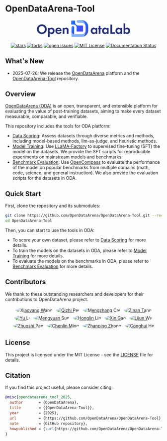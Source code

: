 # OpenDataArena-Tool

<p align="center">
  <img src="docs/imgs/OpenDataLab.png" width="300px" style="vertical-align:middle;">
  <br />
  <br />
  <a href="https://github.com/OpenDataArena/OpenDataArena-Tool"><img alt="stars" src="https://img.shields.io/github/stars/OpenDataArena/OpenDataArena-Tool" /></a>
  <a href="https://github.com/OpenDataArena/OpenDataArena-Tool"><img alt="forks" src="https://img.shields.io/github/forks/OpenDataArena/OpenDataArena-Tool" /></a>
  <a href="https://github.com/OpenDataArena/OpenDataArena-Tool/issues"><img alt="open issues" src="https://img.shields.io/github/issues-raw/OpenDataArena/OpenDataArena-Tool" /></a>
  <a href="https://github.com/OpenDataArena/OpenDataArena-Tool/blob/main/LICENSE"><img alt="MIT License" src="https://img.shields.io/badge/license-MIT-blue.svg" /></a>
  <!-- <a href="https://github.com/OpenDataArena/OpenDataArena-Tool/releases">
    <img alt="Latest Release" src="https://img.shields.io/github/release/OpenDataArena/OpenDataArena-Tool.svg" />
  </a> -->
  <a href="https://opendataarena-tool.readthedocs.io/en/latest/?badge=latest"><img alt="Documentation Status" src="https://readthedocs.org/projects/opendataarena-tool/badge/?version=latest" /></a>
</p>


## What's New
- 2025-07-26: We release the [OpenDataArena](https://opendataarena.github.io/) platform and the [OpenDataArena-Tool](https://github.com/OpenDataArena/OpenDataArena-Tool) repository.

## Overview
[OpenDataArena (ODA)](https://opendataarena.github.io/) is an open, transparent, and extensible platform for evaluating the value of post-training datasets, aiming to make every dataset measurable, comparable, and verifiable.

This repository includes the tools for ODA platform:
- [Data Scoring](./data_scorer): Assess datasets through diverse metrics and methods, including model-based methods, llm-as-judge, and heuristic methods.
- [Model Training](./model_train): Use [LLaMA-Factory](https://github.com/hiyouga/LLaMA-Factory) to supervised fine-tuning (SFT) the model on the datasets. We provide the SFT scripts for reproducible experiments on mainstream models and benchmarks.
- [Benchmark Evaluation](./model_eval): Use [OpenCompass](https://github.com/open-compass/opencompass) to evaluate the performance of the model on popular benchmarks from multiple domains (math, code, science, and general instruction). We also provide the evaluation scripts for the datasets in ODA.

## Quick Start
First, clone the repository and its submodules:
```bash
git clone https://github.com/OpenDataArena/OpenDataArena-Tool.git --recursive
cd OpenDataArena-Tool
```
Then, you can start to use the tools in ODA:
* To score your own dataset, please refer to [Data Scoring](./data_scorer) for more details.
* To train the models on the datasets in ODA, please refer to [Model Training](./model_train) for more details.
* To evaluate the models on the benchmarks in ODA, please refer to [Benchmark Evaluation](./model_eval) for more details.

## Contributors
We thank to these outstanding researchers and developers for their contributions to OpenDataArena project.
<p align="center">
  <a href="https://github.com/gavinwxy" title="Xiaoyang Wang"><img src="https://github.com/gavinwxy.png" width="60" alt="Xiaoyang Wang" style="border-radius: 50%; margin: 4px;"></a>
  <a href="https://github.com/QizhiPei" title="Qizhi Pei"><img src="https://github.com/QizhiPei.png" width="60" alt="Qizhi Pei" style="border-radius: 50%; margin: 4px;"></a>
  <a href="https://github.com/orangeadegit" title="Mengzhang Cai"><img src="https://github.com/orangeadegit.png" width="60" alt="Mengzhang Cai" style="border-radius: 50%; margin: 4px;"></a>
  <a href="https://github.com/Word2VecT" title="Zinan Tang"><img src="https://github.com/Word2VecT.png" width="60" alt="Zinan Tang" style="border-radius: 50%; margin: 4px;"></a>
  <a href="https://github.com/Leey21" title="Yu Li"><img src="https://github.com/Leey21.png" width="60" alt="Yu Li" style="border-radius: 50%; margin: 4px;"></a>
  <a href="https://github.com/Bl404ue" title="Mengyuan Sun"><img src="https://github.com/Bl404ue.png" width="60" alt="Mengyuan Sun" style="border-radius: 50%; margin: 4px;"></a>
  <a href="https://github.com/LHL3341" title="Honglin Lin"><img src="https://github.com/LHL3341.png" width="60" alt="Honglin Lin" style="border-radius: 50%; margin: 4px;"></a>
  <a href="https://github.com/GX-XinGao" title="Xin Gao"><img src="https://github.com/GX-XinGao.png" width="60" alt="Xin Gao" style="border-radius: 50%; margin: 4px;"></a>
  <a href="https://github.com/apeterswu" title="Lijun Wu"><img src="https://github.com/apeterswu.png" width="60" alt="Lijun Wu" style="border-radius: 50%; margin: 4px;"></a>
  <a href="https://github.com/pzs19" title="Zhuoshi Pan"><img src="https://github.com/pzs19.png" width="60" alt="Zhuoshi Pan" style="border-radius: 50%; margin: 4px;"></a>
  <a href="https://github.com/ming-bot" title="Chenlin Ming"><img src="https://github.com/ming-bot.png" width="60" alt="Chenlin Ming" style="border-radius: 50%; margin: 4px;"></a>
  <a href="https://github.com/ChampionZhong" title="Zhanping Zhong"><img src="https://github.com/ChampionZhong.png" width="60" alt="Zhanping Zhong" style="border-radius: 50%; margin: 4px;"></a>
  <a href="https://github.com/conghui" title="Conghui He"><img src="https://github.com/conghui.png" width="60" alt="Conghui He" style="border-radius: 50%; margin: 4px;"></a>
</p>



## License
This project is licensed under the MIT License - see the [LICENSE](./LICENSE) file for details.

## Citation
If you find this project useful, please consider citing:

```bibtex
@misc{opendataarena_tool_2025,
  author       = {OpenDataArena},
  title        = {{OpenDataArena-Tool}},
  year         = {2025},
  url          = {https://github.com/OpenDataArena/OpenDataArena-Tool},
  note         = {GitHub repository},
  howpublished = {\url{https://github.com/OpenDataArena/OpenDataArena-Tool}},
}
```

<!-- ## Star History
![Star History Chart](https://api.star-history.com/svg?repos=OpenDataArena/OpenDataArena-Tool&type=Date) -->
